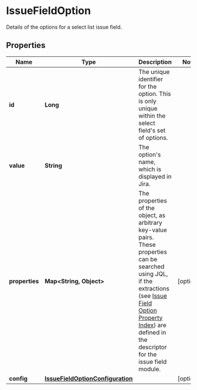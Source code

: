 

# IssueFieldOption

Details of the options for a select list issue field.

## Properties

Name | Type | Description | Notes
------------ | ------------- | ------------- | -------------
**id** | **Long** | The unique identifier for the option. This is only unique within the select field&#39;s set of options. | 
**value** | **String** | The option&#39;s name, which is displayed in Jira. | 
**properties** | **Map&lt;String, Object&gt;** | The properties of the object, as arbitrary key-value pairs. These properties can be searched using JQL, if the extractions (see [Issue Field Option Property Index](https://developer.atlassian.com/cloud/jira/platform/modules/issue-field-option-property-index/)) are defined in the descriptor for the issue field module. |  [optional]
**config** | [**IssueFieldOptionConfiguration**](IssueFieldOptionConfiguration.md) |  |  [optional]



